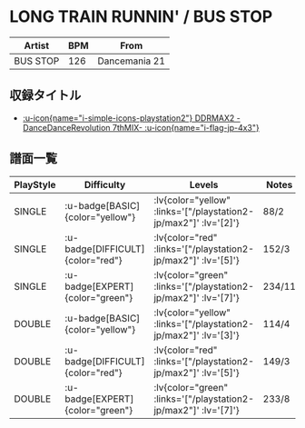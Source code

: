 # LONG TRAIN RUNNIN' / BUS STOP

|Artist|BPM|From|
|------|---|----|
|BUS STOP|126|Dancemania 21|

## 収録タイトル

- [ :u-icon{name="i-simple-icons-playstation2"} DDRMAX2 -DanceDanceRevolution 7thMIX- :u-icon{name="i-flag-jp-4x3"} ](/playstation2-jp/max2)

## 譜面一覧

|PlayStyle|Difficulty|Levels|Notes|Movie|
|---------|----------|------|-----|-----|
|SINGLE| :u-badge[BASIC]{color="yellow"} | :lv{color="yellow" :links='["/playstation2-jp/max2"]' :lv='[2]'} |88/2||
|SINGLE| :u-badge[DIFFICULT]{color="red"} | :lv{color="red" :links='["/playstation2-jp/max2"]' :lv='[5]'} |152/3||
|SINGLE| :u-badge[EXPERT]{color="green"} | :lv{color="green" :links='["/playstation2-jp/max2"]' :lv='[7]'} |234/11||
|DOUBLE| :u-badge[BASIC]{color="yellow"} | :lv{color="yellow" :links='["/playstation2-jp/max2"]' :lv='[3]'} |114/4||
|DOUBLE| :u-badge[DIFFICULT]{color="red"} | :lv{color="red" :links='["/playstation2-jp/max2"]' :lv='[5]'} |149/3||
|DOUBLE| :u-badge[EXPERT]{color="green"} | :lv{color="green" :links='["/playstation2-jp/max2"]' :lv='[7]'} |233/8||
